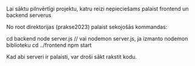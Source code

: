 Lai sāktu pilnvērtīgi projektu, katru reizi nepieciešams palaist frontend un backend serverus

No root direktorijas (prakse2023) palaist sekojošās kommandas:

cd backend
node server.js // vai nodemon server.js, ja izmanto nodemon biblioteku
cd ../frontend
npm start

Kad abi serveri ir palaisti, var droši sākt rakstit kodu. 